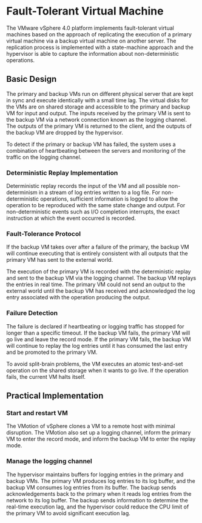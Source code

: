 # Fault-Tolerant Virtual Machine

The VMware vSphere 4.0 platform implements fault-tolerant virtual machines based on the approach of replicating the execution of a primary virtual machine via a backup virtual machine on another server. The replication process is implemented with a state-machine approach and the hypervisor is able to capture the information about non-deterministic operations.

## Basic Design

The primary and backup VMs run on different physical server that are kept in sync and execute identically with a small time lag. The virtual disks for the VMs are on shared storage and accessible to the primary and backup VM for input and output. The inputs received by the primary VM is sent to the backup VM via a network connection known as the logging channel. The outputs of the primary VM is returned to the client, and the outputs of the backup VM are dropped by the hypervisor.

To detect if the primary or backup VM has failed, the system uses a combination of heartbeating between the servers and monitoring of the traffic on the logging channel.

### Deterministic Replay Implementation

Deterministic replay records the input of the VM and all possible non-determinism in a stream of log entries written to a log file. For non-deterministic operations, sufficient information is logged to allow the operation to be reproduced with the same state change and output. For non-deterministic events such as I/O completion interrupts, the exact instruction at which the event occurred is recorded.

### Fault-Tolerance Protocol

If the backup VM takes over after a failure of the primary, the backup VM will continue executing that is entirely consistent with all outputs that the primary VM has sent to the external world.

The execution of the primary VM is recorded with the deterministic replay and sent to the backup VM via the logging channel. The backup VM replays the entries in real time. The primary VM could not send an output to the external world until the backup VM has received and acknowledged the log entry associated with the operation producing the output.

### Failure Detection

The failure is declared if heartbeating or logging traffic has stopped for longer than a specific timeout. If the backup VM fails, the primary VM will go live and leave the record mode. If the primary VM fails, the backup VM will continue to replay the log entries until it has consumed the last entry and be promoted to the primary VM.

To avoid split-brain problems, the VM executes an atomic test-and-set operation on the shared storage when it wants to go live. If the operation fails, the current VM halts itself.

## Practical Implementation

### Start and restart VM

The VMotion of vSphere clones a VM to a remote host with minimal disruption. The VMotion also set up a logging channel, inform the primary VM to enter the record mode, and inform the backup VM to enter the replay mode.

### Manage the logging channel

The hypervisor maintains buffers for logging entries in the primary and backup VMs. The primary VM produces log entries to its log buffer, and the backup VM consumes log entries from its buffer. The backup sends acknowledgements back to the primary when it reads log entries from the network to its log buffer. The backup sends information to determine the real-time execution lag, and the hypervisor could reduce the CPU limit of the primary VM to avoid significant execution lag.
